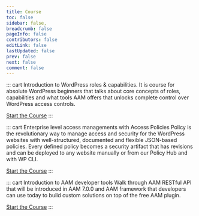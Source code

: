 ```yaml
---
title: Course
toc: false
sidebar: false,
breadcrumb: false
pageInfo: false
contributors: false
editLink: false
lastUpdated: false
prev: false
next: false
comment: false
---
```


::: cart Introduction to WordPress roles & capabilities.
It is course for absolute WordPress beginners that talks about core concepts of roles, capabilities and what tools AAM offers that unlocks complete control over WordPress access controls.

<a href="/course/wp-role-capability/" class="btn sm primary">Start the Course</a>
:::

::: cart Enterprise level access managements with Access Policies
Policy is the revolutionary way to manage access and security for the WordPress websites with well-structured, documented and flexible JSON-based policies. Every defined policy becomes a security artifact that has revisions and can be deployed to any website manually or from our Policy Hub and with WP CLI.

<a href="/course/access-policy/" class="btn sm primary">Start the Course</a>
:::

::: cart Introduction to AAM developer tools
Walk through AAM RESTful API that will be introduced in AAM 7.0.0 and AAM framework that developers can use today to build custom solutions on top of the free AAM plugin.

<a href="/course/developer-introduction/" class="btn sm primary">Start the Course</a>
:::